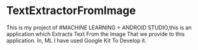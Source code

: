 # TextExtractorFromImage
This is my project of #MACHINE LEARNING + ANDROID STUDIO,this is an application which Extracts Text From the Image That we provide to this application. In, ML I have used Google Kit To Develop it.
